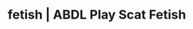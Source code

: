 ---
categories:
- Queer Kinks
- Fantasy Kink
- E-Girl Erotica
- Sapphic Desires
- Immersive Erotica
image: /assets/images/1747714306866.jpg
layout: post
schema:
  description: Premium adult content featuring ABDL Play, Scat Fetish. High-quality
    artwork with sensual themes.
  keywords:
  - Virtual Sex
  - ABDL Play
  - Ethical Porn
  - Spiritual Kink
  - Erotic Audiobooks
  - AI Erotica
  - Scat Fetish
  name: 1747714306866 | ABDL Play Scat Fetish
  type: VisualArtwork
seo:
  description: Featured content with artistic ABDL Play, Scat Fetish. HD images available.
  keywords: ABDL Play, Scat Fetish
  og_image: /assets/images/1747714306866.jpg
  schema_type: VisualArtwork
tags:
- '#fetish'
- ABDL Play
- Scat Fetish
title: fetish | ABDL Play Scat Fetish
---